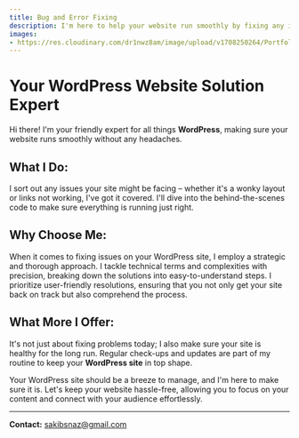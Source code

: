 ```yaml
---
title: Bug and Error Fixing
description: I'm here to help your website run smoothly by fixing any issues or errors. Let's make sure everything works perfectly!
images: 
- https://res.cloudinary.com/dr1nwz8am/image/upload/v1708250264/Portfolio/undraw_bug_fixing_oc7a_tbnhb4.png
---
```


# Your WordPress Website Solution Expert

Hi there! I'm your friendly expert for all things **WordPress**, making sure your website runs smoothly without any headaches.

## What I Do:

I sort out any issues your site might be facing – whether it's a wonky layout or links not working, I've got it covered. I'll dive into the behind-the-scenes code to make sure everything is running just right.

## Why Choose Me:

When it comes to fixing issues on your WordPress site, I employ a strategic and thorough approach. I tackle technical terms and complexities with precision, breaking down the solutions into easy-to-understand steps. I prioritize user-friendly resolutions, ensuring that you not only get your site back on track but also comprehend the process.

## What More I Offer:

It's not just about fixing problems today; I also make sure your site is healthy for the long run. Regular check-ups and updates are part of my routine to keep your **WordPress site** in top shape.

Your WordPress site should be a breeze to manage, and I'm here to make sure it is. Let's keep your website hassle-free, allowing you to focus on your content and connect with your audience effortlessly.

---

**Contact:**
sakibsnaz@gmail.com
